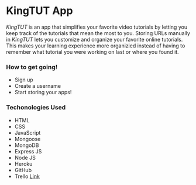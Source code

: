 # KingTUT App

_KingTUT_ is an app that simplifies your favorite video tutorials by letting you keep track of the tutorials that mean the most to you.
Storing URLs manually in _KingTUT_ lets you customize and organize your favorite online tutorials.
This makes your learning experience more organizied instead of having to remember what tutorial you were working on last or where you found it.

### How to get going!
* Sign up
* Create a username
* Start storing your apps!

### Techonologies Used

* HTML
* CSS
* JavaScript
* Mongoose
* MongoDB
* Express JS
* Node JS
* Heroku
* GitHub
* Trello
[Link](https://trello.com/b/fGJ9x6c7/kingtut-app)





